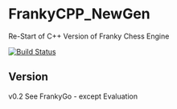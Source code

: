 # FrankyCPP_NewGen
Re-Start of C++ Version of Franky Chess Engine

[![Build Status](https://api.travis-ci.org/frankkopp/FrankyCPP_NewGen.svg?branch=master)](https://api.travis-ci.org/frankkopp/FrankyCPP_NewGen)

## Version
v0.2 See FrankyGo - except Evaluation